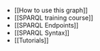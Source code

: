 - [[How to use this graph]]
- [[SPARQL training course]]
- [[SPARQL Endpoints]]
- [[SPARQL Syntax]]
- [[Tutorials]]